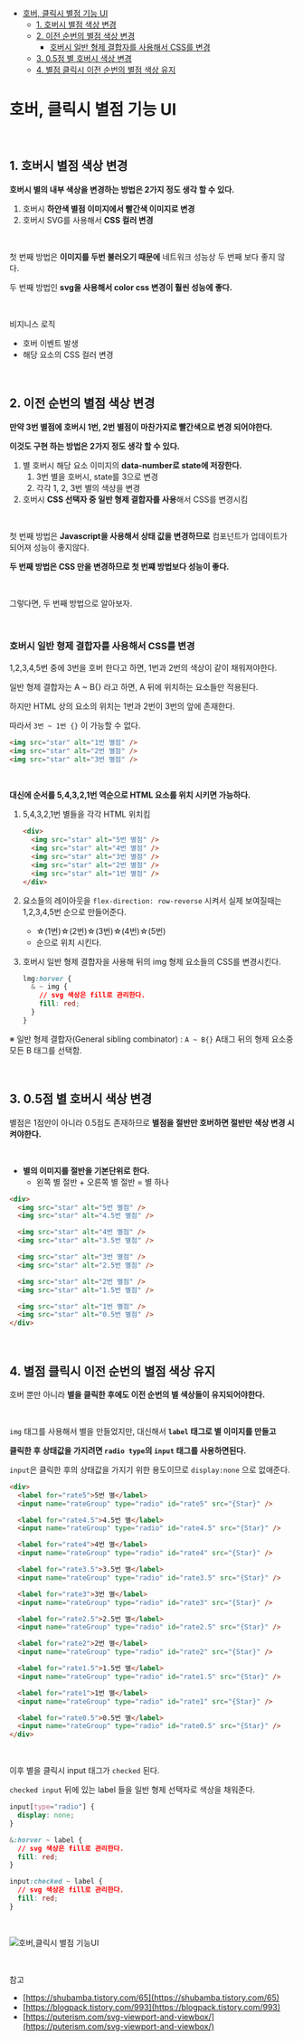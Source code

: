 - [호버, 클릭시 별점 기능 UI](#호버-클릭시-별점-기능-ui)
  - [1. 호버시 별점 색상 변경](#1-호버시-별점-색상-변경)
  - [2. 이전 순번의 별점 색상 변경](#2-이전-순번의-별점-색상-변경)
    - [호버시 일반 형제 결합자를 사용해서 CSS를 변경](#호버시-일반-형제-결합자를-사용해서-css를-변경)
  - [3. 0.5점 별 호버시 색상 변경](#3-05점-별-호버시-색상-변경)
  - [4. 별점 클릭시 이전 순번의 별점 색상 유지](#4-별점-클릭시-이전-순번의-별점-색상-유지)

# 호버, 클릭시 별점 기능 UI

<br>

## 1. 호버시 별점 색상 변경

**호버시 별의 내부 색상을 변경하는 방법은 2가지 정도 생각 할 수 있다.**

1. 호버시 **하얀색 별점 이미지에서 빨간색 이미지로 변경**
2. 호버시 SVG를 사용해서 **CSS 컬러 변경**

<br>

첫 번째 방법은 **이미지를 두번 불러오기 때문에** 네트워크 성능상 두 번째 보다 좋지 않다.

두 번째 방법인 **svg을 사용해서 color css 변경이 훨씬 성능에 좋다.**

<br>

비지니스 로직

- 호버 이벤트 발생
- 해당 요소의 CSS 컬러 변경

<br>

## 2. 이전 순번의 별점 색상 변경

**만약 3번 별점에 호버시 1번, 2번 별점이 마찬가지로 빨간색으로 변경 되어야한다.**

**이것도 구현 하는 방법은 2가지 정도 생각 할 수 있다.**

1. 별 호버시 해당 요소 이미지의 **data-number로 state에 저장한다.**
   1. 3번 별을 호버시, state를 3으로 변경
   2. 각각 1, 2, 3번 별의 색상을 변경
2. 호버시 **CSS 선택자 중 일반 형제 결합자를 사용**해서 CSS를 변경시킴

<br>

첫 번째 방법은 **Javascript을 사용해서 상태 값을 변경하므로** 컴포넌트가 업데이트가 되어져 성능이 좋지않다.

**두 번째 방법은 CSS 만을 변경하므로 첫 번쨰 방법보다 성능이 좋다.**

<br>

그렇다면, 두 번째 방법으로 알아보자.

<br>

### 호버시 일반 형제 결합자를 사용해서 CSS를 변경

1,2,3,4,5번 중에 3번을 호버 한다고 하면, 1번과 2번의 색상이 같이 채워져야한다.

일반 형제 결합자는 A ~ B{} 라고 하면, A 뒤에 위치하는 요소들만 적용된다.

하지만 HTML 상의 요소의 위치는 1번과 2번이 3번의 앞에 존재한다.

따라서 `3번 ~ 1번 {}` 이 가능할 수 없다.

```html
<img src="star" alt="1번 별점" />
<img src="star" alt="2번 별점" />
<img src="star" alt="3번 별점" />
```

<br>

**대신에 순서를 5,4,3,2,1번 역순으로 HTML 요소를 위치 시키면 가능하다.**

1. 5,4,3,2,1번 별들을 각각 HTML 위치킴

   ```html
   <div>
     <img src="star" alt="5번 별점" />
     <img src="star" alt="4번 별점" />
     <img src="star" alt="3번 별점" />
     <img src="star" alt="2번 별점" />
     <img src="star" alt="1번 별점" />
   </div>
   ```

2. 요소들의 레이아웃을 `flex-direction: row-reverse` 시켜서 실제 보여질때는 1,2,3,4,5번 순으로 만들어준다.
   - ☆(1번)☆(2번)☆(3번)☆(4번)☆(5번)
   - 순으로 위치 시킨다.
3. 호버시 일반 형제 결합자을 사용해 뒤의 img 형제 요소들의 CSS를 변경시킨다.

   ```css
   lmg:horver {
     & ~ img {
       // svg 색상은 fill로 관리한다.
       fill: red;
     }
   }
   ```

※ 일반 형제 결합자(General sibling combinator) : `A ~ B{}` A태그 뒤의 형제 요소중 모든 B 태그를 선택함.

<br>

## 3. 0.5점 별 호버시 색상 변경

별점은 1점만이 아니라 0.5점도 존재하므로 **별점을 절반만 호버하면 절반만 색상 변경 시켜야한다.**

<br>

- **별의 이미지를 절반을 기본단위로 한다.**
  - 왼쪽 별 절반 + 오른쪽 별 절반 = 별 하나

```html
<div>
  <img src="star" alt="5번 별점" />
  <img src="star" alt="4.5번 별점" />

  <img src="star" alt="4번 별점" />
  <img src="star" alt="3.5번 별점" />

  <img src="star" alt="3번 별점" />
  <img src="star" alt="2.5번 별점" />

  <img src="star" alt="2번 별점" />
  <img src="star" alt="1.5번 별점" />

  <img src="star" alt="1번 별점" />
  <img src="star" alt="0.5번 별점" />
</div>
```

<br>

## 4. 별점 클릭시 이전 순번의 별점 색상 유지

호버 뿐만 아니라 **별을 클릭한 후에도 이전 순번의 별 색상들이 유지되어야한다.**

<br>

`img` 태그를 사용해서 별을 만들었지만, 대신해서 **`label` 태그로 별 이미지를 만들고**

**클릭한 후 상태값을 가지려면 `radio type`의 `input` 태그를 사용하면된다.**

`input`은 클릭한 후의 상태값을 가지기 위한 용도이므로 `display:none` 으로 없애준다.

```html
<div>
  <label for="rate5">5번 별</label>
  <input name="rateGroup" type="radio" id="rate5" src="{Star}" />

  <label for="rate4.5">4.5번 별</label>
  <input name="rateGroup" type="radio" id="rate4.5" src="{Star}" />

  <label for="rate4">4번 별</label>
  <input name="rateGroup" type="radio" id="rate4" src="{Star}" />

  <label for="rate3.5">3.5번 별</label>
  <input name="rateGroup" type="radio" id="rate3.5" src="{Star}" />

  <label for="rate3">3번 별</label>
  <input name="rateGroup" type="radio" id="rate3" src="{Star}" />

  <label for="rate2.5">2.5번 별</label>
  <input name="rateGroup" type="radio" id="rate2.5" src="{Star}" />

  <label for="rate2">2번 별</label>
  <input name="rateGroup" type="radio" id="rate2" src="{Star}" />

  <label for="rate1.5">1.5번 별</label>
  <input name="rateGroup" type="radio" id="rate1.5" src="{Star}" />

  <label for="rate1">1번 별</label>
  <input name="rateGroup" type="radio" id="rate1" src="{Star}" />

  <label for="rate0.5">0.5번 별</label>
  <input name="rateGroup" type="radio" id="rate0.5" src="{Star}" />
</div>
```

<br>

이후 별을 클릭시 input 태그가 `checked` 된다.

`checked input` 뒤에 있는 label 들을 일반 형제 선택자로 색상을 채워준다.

```css
input[type="radio"] {
  display: none;
}

&:horver ~ label {
  // svg 색상은 fill로 관리한다.
  fill: red;
}

input:checked ~ label {
  // svg 색상은 fill로 관리한다.
  fill: red;
}
```

<br>

![호버,클릭시 별점 기능UI](../Images/호버,클릭시%20별점%20기능UI/호버,클릭시%20별점%20기능UI-1.gif)

<br>

참고

- [https://shubamba.tistory.com/65](https://shubamba.tistory.com/65)
- [https://blogpack.tistory.com/993](https://blogpack.tistory.com/993)
- [https://puterism.com/svg-viewport-and-viewbox/](https://puterism.com/svg-viewport-and-viewbox/)
